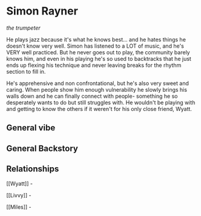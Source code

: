 # Simon Rayner
*the trumpeter*

He plays jazz because it's what he knows best... and he hates things he doesn't know very well. Simon has listened to a LOT of music, and he's VERY well practiced. But he never goes out to play, the community barely knows him, and even in his playing he's so used to backtracks that he just ends up flexing his technique and never leaving breaks for the rhythm section to fill in.

He's apprehensive and non confrontational, but he's also very sweet and caring. When people show him enough vulnerability he slowly brings his walls down and he can finally connect with people- something he so desperately wants to do but still struggles with. He wouldn't be playing with and getting to know the others if it weren't for his only close friend, Wyatt.
## General vibe


## General Backstory


## Relationships

[[Wyatt]] - 

[[Livvy]] - 

[[Miles]] - 